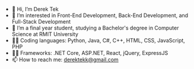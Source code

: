 - 👋 Hi, I’m Derek Tek
- 👀 I’m interested in Front-End Development, Back-End Development, and Full-Stack Development
- 🌱 I’m a final year student, studying a Bachelor's degree in Computer Science at RMIT University 
- 👨‍💻 Coding languages: Python, Java, C#, C++, HTML, CSS, JavaScript, PHP
- 👨‍💻 Frameworks: .NET Core, ASP.NET, React, jQuery, ExpressJS
- 📫 How to reach me: derektekk@gmail.com

<!---
derektekk/derektekk is a ✨ special ✨ repository because its `README.md` (this file) appears on your GitHub profile.
You can click the Preview link to take a look at your changes.
--->
